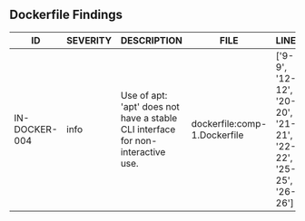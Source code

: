 ## Dockerfile Findings
|ID|SEVERITY|DESCRIPTION|FILE|LINES|
|---|---|---|---|---|
| IN-DOCKER-004 | info | Use of apt: 'apt' does not have a stable CLI interface for non-interactive use. | dockerfile:comp-1.Dockerfile | ['9-9', '12-12', '20-20', '21-21', '22-22', '25-25', '26-26'] |
